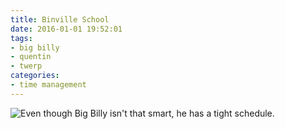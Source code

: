 ```yaml
---
title: Binville School
date: 2016-01-01 19:52:01
tags:
- big billy
- quentin
- twerp
categories:
- time management
---
```

<img alt="Even though Big Billy isn't that smart, he has a tight schedule." src="/binville001.png">
